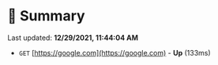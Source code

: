 # 📖 Summary
Last updated: **12/29/2021, 11:44:04 AM**

- `GET` [https://google.com](https://google.com) - **Up** (133ms)
